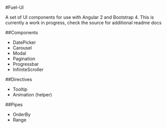 #Fuel-UI

A set of UI components for use with Angular 2 and Bootstrap 4.
This is currently a work in progress, check the source for additional readme docs

##Components
- DatePicker
- Carousel
- Modal
- Pagination
- Progressbar
- InfiniteScroller

##Directives
- Tooltip
- Animation (helper)

##Pipes
- OrderBy
- Range